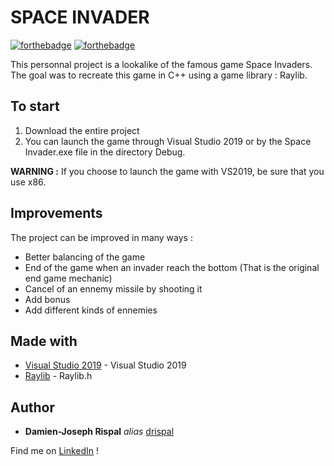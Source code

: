 # SPACE INVADER

[![forthebadge](http://forthebadge.com/images/badges/built-with-love.svg)](http://forthebadge.com) [![forthebadge](https://forthebadge.com/images/badges/made-with-c-plus-plus.svg)](https://forthebadge.com)

This personnal project is a lookalike of the famous game Space Invaders. The goal was to recreate this game in C++ using a game library : Raylib.

## To start

1. Download the entire project
2. You can launch the game through Visual Studio 2019 or by the Space Invader.exe file in the directory Debug.

**WARNING :** If you choose to launch the game with VS2019, be sure that you use x86.

## Improvements

The project can be improved in many ways :
* Better balancing of the game
* End of the game when an invader reach the bottom (That is the original end game mechanic)
* Cancel of an ennemy missile by shooting it
* Add bonus
* Add different kinds of ennemies

## Made with

* [Visual Studio 2019](https://visualstudio.microsoft.com/fr/vs/) - Visual Studio 2019
* [Raylib](https://www.raylib.com/) - Raylib.h

## Author

* **Damien-Joseph Rispal** _alias_ [drispal](https://github.com/drispal)

Find me on [LinkedIn](https://www.linkedin.com/in/rispal-dj/) !

